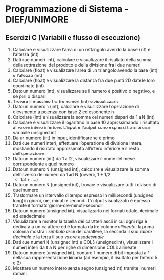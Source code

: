 ﻿# Programmazione di Sistema - DIEF/UNIMORE

## Esercizi C (Variabili e flusso di esecuzione)

1. Calcolare e visualizzare l’area di un rettangolo avendo la base (int) e l’altezza (int)
1. Dati due numeri (int), calcolare e visualizzare il risultato della somma, della sottrazione, del prodotto e della
   divisione fra i due numeri
1. Calcolare (float) e visualizzare l’area di un triangolo avendo la base (int) e l’altezza (int)
1. Calcolare (float) e visualizzare la distanza fra due punti 2D date le loro coordinate (int)
1. Dato un numero (int), visualizzare se il numero è positivo o negativo, e se pari o dispari
1. Trovare il massimo fra tre numeri (int) e visualizzarlo
1. Dato un numero n (int), calcolare e visualizzare l’operazione di elevamento a potenza con base 2 ed esponente n
1. Calcolare (int) e visualizzare la somma dei numeri dispari da 1 a N (int)
1. Calcolare e visualizzare il logaritmo in base 10 approssimando il risultato al valore intero inferiore. L’input e
   l’output sono espressi tramite una variabile unsigned int
1. Da un numero (int) in input, identificare se è primo
1. Dati due numeri interi, effettuare l’operazione di divisione intera, mostrando il risultato approssimato all’intero
   inferiore e il resto dell’operazione
1. Dato un numero (int) da 1 a 12, visualizzare il nome del mese corrispondente a quel numero
1. Dato un numero N (unsigned int), calcolare e visualizzare la somma dell’inverso dei numeri da 1 ad N (ovvero, 1 + 1/2
   + 1/3 + ....)
1. Dato un numero N (unsigned int), trovare e visualizzare tutti i divisori di quel numero
1. Trasformare un intervallo di tempo espresso in millisecondi (unsigned long) in giorni, ore, minuti e secondi.
   L’output visualizzato è epresso tramite il formato ‘giorni-ore-minuti-secondi’
1. Dato un numero (unsigned int), visualizzarlo nei formati ottale, decimale ed esadecimale
1. Visualizzare a monitor la tabella dei caratteri ascii in cui ogni riga è dedicata a un carattere ed è formata da tre
   colonne *allineate*: la prima colonna mostra il *simbolo ascii* del carattere, la seconda il suo *valore decimale* e
   la terza il suo *valore esadecimale*
1. Dati due numeri N (unsigned int) e COLS (unsigned int), visualizzare i numeri interi da 0 a N per righe di dimensione
   COLS allineate
1. Dato un numero (unsigned int), contare il numero di bit impostati a 1 nella sua rappresentazione binaria (ad esempio,
   il risultato per l’intero 5 è 2)
1. Mostrare un numero intero senza segno (unsigned int) tramite i numeri romani
